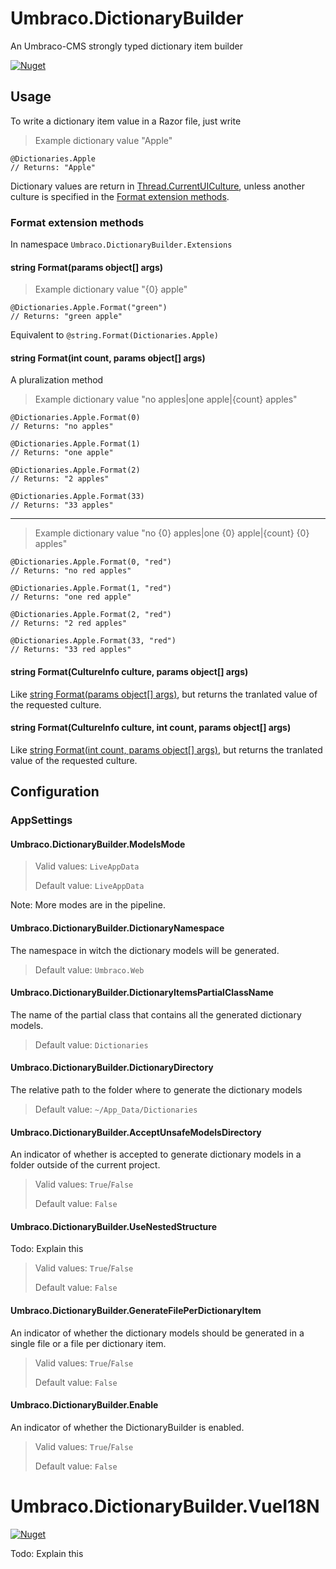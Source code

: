 # Umbraco.DictionaryBuilder
An Umbraco-CMS strongly typed dictionary item builder

[![Nuget](https://img.shields.io/nuget/v/Our.Umbraco.DictionaryBuilder)](https://www.nuget.org/packages/Our.Umbraco.DictionaryBuilder/)

## Usage

To write a dictionary item value in a Razor file, just write

> Example dictionary value "Apple"
```
@Dictionaries.Apple
// Returns: "Apple"
```

Dictionary values are return in [Thread.CurrentUICulture](https://docs.microsoft.com/en-us/dotnet/api/system.threading.thread.currentuiculture?view=netframework-4.7.2), unless another culture is specified in the [Format extension methods](#format-extension-methods). 

### Format extension methods

In namespace `Umbraco.DictionaryBuilder.Extensions`

#### string Format(params object[] args)

> Example dictionary value "{0} apple"
```
@Dictionaries.Apple.Format("green")
// Returns: "green apple"
```
Equivalent to `@string.Format(Dictionaries.Apple)`


#### string Format(int count, params object[] args)
A pluralization method

> Example dictionary value "no apples|one apple|\{count\} apples"

```
@Dictionaries.Apple.Format(0)
// Returns: "no apples"
```
```
@Dictionaries.Apple.Format(1)
// Returns: "one apple"
```
```
@Dictionaries.Apple.Format(2)
// Returns: "2 apples"
```
```
@Dictionaries.Apple.Format(33)
// Returns: "33 apples"
```
___
> Example dictionary value "no {0} apples|one {0} apple|\{count\} {0} apples"

```
@Dictionaries.Apple.Format(0, "red")
// Returns: "no red apples"
```
```
@Dictionaries.Apple.Format(1, "red")
// Returns: "one red apple"
```
```
@Dictionaries.Apple.Format(2, "red")
// Returns: "2 red apples"
```
```
@Dictionaries.Apple.Format(33, "red")
// Returns: "33 red apples"
```

#### string Format(CultureInfo culture, params object[] args)
Like [string Format(params object[] args)](#string-formatparams-object-args), but returns the tranlated value of the requested culture.

#### string Format(CultureInfo culture, int count, params object[] args)
Like [string Format(int count, params object[] args)](#string-formatint-count-params-object-args), but returns the tranlated value of the requested culture.

## Configuration

### AppSettings

#### Umbraco.DictionaryBuilder.ModelsMode
> Valid values: `LiveAppData`
>
> Default value: `LiveAppData`

Note: More modes are in the pipeline.

#### Umbraco.DictionaryBuilder.DictionaryNamespace
The namespace in witch the dictionary models will be generated.

> Default value: `Umbraco.Web`

#### Umbraco.DictionaryBuilder.DictionaryItemsPartialClassName
The name of the partial class that contains all the generated dictionary models.

> Default value: `Dictionaries`

#### Umbraco.DictionaryBuilder.DictionaryDirectory
The relative path to the folder where to generate the dictionary models

>  Default value: `~/App_Data/Dictionaries`

#### Umbraco.DictionaryBuilder.AcceptUnsafeModelsDirectory
An indicator of whether is accepted to generate dictionary models in a folder outside of the current project.

> Valid values: `True`/`False`
>
> Default value: `False`

#### Umbraco.DictionaryBuilder.UseNestedStructure
Todo: Explain this

> Valid values: `True`/`False`
>
> Default value: `False`

#### Umbraco.DictionaryBuilder.GenerateFilePerDictionaryItem
An indicator of whether the dictionary models should be generated in a single file or a file per dictionary item.

> Valid values: `True`/`False`
>
> Default value: `False`

#### Umbraco.DictionaryBuilder.Enable
An indicator of whether the DictionaryBuilder is enabled.

> Valid values: `True`/`False`
> 
> Default value: `False`

# Umbraco.DictionaryBuilder.VueI18N

[![Nuget](https://img.shields.io/nuget/v/Our.Umbraco.DictionaryBuilder.VueI18N)](https://www.nuget.org/packages/Our.Umbraco.DictionaryBuilder.VueI18N/)

Todo: Explain this